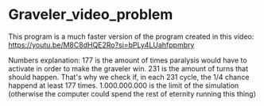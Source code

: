 # Graveler_video_problem

This program is a much faster version of the program created in this video: https://youtu.be/M8C8dHQE2Ro?si=bPLy4LUahfppmbry

Numbers explanation: 177 is the amount of times paralysis would have to activate in order to make the graveler win. 231 is the amount of turns that should happen. That's why we check if, in each 231 cycle, the 1/4 chance happend at least 177 times. 1.000.000.000 is the limit of the simulation (otherwise the computer could spend the rest of eternity running this thing)
